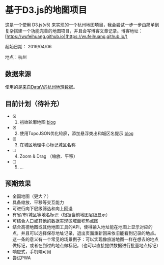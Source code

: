 # 基于D3.js的地图项目

这是一个使用 D3.js(v5) 来实现的一个杭州地图项目，我会尝试一步一步由简单到复杂搭建一个功能完善的地图项目，并且会写博客文章记录。博客地址：[https://wufeihuang.github.io](https://wufeihuang.github.io/)

起始日期： 2019/04/06

地点：杭州

## 数据来源
使用的是[来自DataV的杭州地理数据](https://datav.aliyun.com/tools/atlas/#&lat=29.88057058351226&lng=119.53345999999999&zoom=9)。

## 目前计划（待补充）

- [x] 1. 初始轮廓地图 [blog](https://wufeihuang.github.io/2019/04/06/building-a-map-of-hangzhou-with-d3js/)
- [x] 2. 使用TopoJSON优化轮廓，添加悬浮突出和城区名提示 [blog](https://wufeihuang.github.io/2019/04/07/using-topojson-to-optimize-the-map/)
- [x] 3. 在城区地理中心标记城区名称
- [ ] 4. Zoom & Drag （缩放、平移）
- [ ] 5. ...

## 预期效果
- 全国地图（更大？）
- 具备缩放、平移等交互能力
- 可进行向下层级筛选和向上回退
- 有省/市/城区等地名标识（根据当前地图层级显示）
- 可结合人口或其他的数据实现区域面积热点图
- 结合高德地图或其他地图工具的API，使得输入地址能在地图上显示对应的点，并且可以选择保存地址记录，退出页面重新回来依旧能看到记录的地点。这一条的意义有一个常见的场景例子：可以实现像旅游地图一样在想去的地点做标记，或者在到过的地点做标记。（也可以直接提供数据进行批量地点标记）
- 响应式，手机端可用
- 尝试PWA

